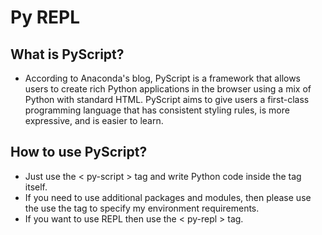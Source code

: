 # Py REPL

## What is PyScript?

- According to Anaconda's blog, PyScript is a framework that allows users to create rich Python applications in the browser using a mix of Python with standard HTML. PyScript aims to give users a first-class programming language that has consistent styling rules, is more expressive, and is easier to learn.

## How to use PyScript?

- Just use the < py-script > tag and write Python code inside the tag itself.
- If you need to use additional packages and modules, then please use the use the <py-env> tag to specify my environment requirements.
- If you want to use REPL then use the < py-repl > tag.
